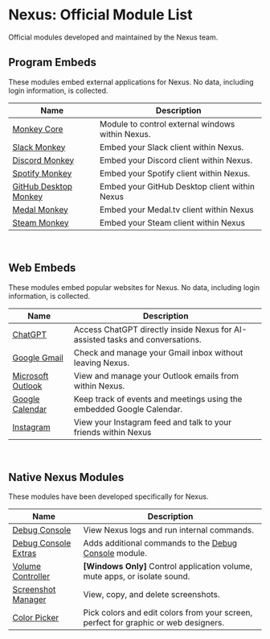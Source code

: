 # Nexus: Official Module List
Official modules developed and maintained by the Nexus team.


## Program Embeds
These modules embed external applications for Nexus. No data, including login information, is collected.

| Name | Description |
|--------|-------------|
| [Monkey Core](https://github.com/aarontburn/nexus-monkey-core) | Module to control external windows within Nexus. |
| [Slack Monkey](https://github.com/aarontburn/nexus-slack-monkey) | Embed your Slack client within Nexus. |
| [Discord Monkey](https://github.com/aarontburn/nexus-discord-monkey) | Embed your Discord client within Nexus. |
| [Spotify Monkey](https://github.com/aarontburn/nexus-spotify-monkey) | Embed your Spotify client within Nexus. |
| [GitHub Desktop Monkey](https://github.com/aarontburn/nexus-github-desktop-monkey) | Embed your GitHub Desktop client within Nexus |
| [Medal Monkey](https://github.com/aarontburn/nexus-medal-monkey) | Embed your Medal.tv client within Nexus |
| [Steam Monkey](https://github.com/aarontburn/nexus-steam-monkey) | Embed your Steam client within Nexus |

<br />

## Web Embeds
These modules embed popular websites for Nexus. No data, including login information, is collected.

| Name | Description |
|--------|-------------|
| [ChatGPT](https://github.com/aarontburn/nexus-chatgpt) | Access ChatGPT directly inside Nexus for AI-assisted tasks and conversations. |
| [Google Gmail](https://github.com/aarontburn/nexus-google-gmail) | Check and manage your Gmail inbox without leaving Nexus. |
| [Microsoft Outlook](https://github.com/aarontburn/nexus-microsoft-outlook) | View and manage your Outlook emails from within Nexus. |
| [Google Calendar](https://github.com/aarontburn/nexus-google-calendar) | Keep track of events and meetings using the embedded Google Calendar. |
| [Instagram](https://github.com/aarontburn/nexus-instagram) | View your Instagram feed and talk to your friends within Nexus |

<br />


## Native Nexus Modules
These modules have been developed specifically for Nexus.

| Name | Description |
|--------|-------------|
| [Debug Console](https://github.com/aarontburn/nexus-debug-console) | View Nexus logs and run internal commands. |
| [Debug Console Extras](https://github.com/aarontburn/nexus-debug-console-extras) | Adds additional commands to the [Debug Console](https://github.com/aarontburn/nexus-debug-console) module. |
| [Volume Controller](https://github.com/aarontburn/nexus-volume-controller) | **[Windows Only]** Control application volume, mute apps, or isolate sound. |
| [Screenshot Manager](https://github.com/aarontburn/nexus-screenshot-manager) | View, copy, and delete screenshots. |
| [Color Picker](https://github.com/aarontburn/nexus-color-picker) | Pick colors and edit colors from your screen, perfect for graphic or web designers. |
